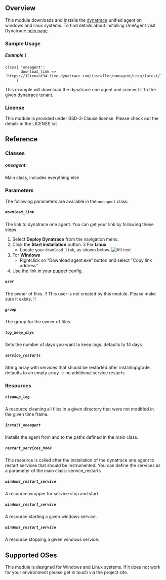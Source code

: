 ## Overview

This module downloads and installs the [dynatrace](http://www.dynatrace.com/) unified agent on windows and linux systems.
To find details about installing OneAgent visit Dynatrace [help page](https://help.dynatrace.com/get-started/installation/how-do-i-install-dynatrace-oneagent/).

### Sample Usage

##### Example 1
```puppet
class{ 'oneagent':
       download_link => 'https://12tenant34.live.dynatrace.com/installer/oneagent/unix/latest/12token34',
     }
```
This example will download the dynatrace one agent and connect it to the given dynatrace tenant.

### License
This module is provided under BSD-3-Clause license. Please check out the details in the LICENSE.txt

## Reference

### Classes
#####  oneagent: 
Main class, includes everything else

### Parameters
The following parameters are available in the `oneagent` class:

##### `download_link`
The link to dynatrace one agent. You can get your link by following these steps

1. Select **Deploy Dynatrace** from the navigation menu.
2. Click the **Start installation** button.
3  For **Linux** 
   - Locate your `download_link`, as shown below. 
    ![Alt text](https://user-images.githubusercontent.com/23307837/31234263-bf223030-a9ee-11e7-94f8-69945b82e791.png)
4. For **Windows**
    - Rightclick on "Download agent.exe" button and select "Copy link address"
5. Use the link in your puppet config.


##### `user`
The owner of files. 
!! This user is not created by this module. Please make sure it exists. !!

##### `group`
The group for the owner of files.

##### `log_keep_days`
Sets the number of days you want to keep logs.
defaults to 14 days

##### `service_restarts` 
String array with services that should be restarted after install/upgrade.
defaults to an empty array -> no additional service restarts

### Resources

##### `cleanup_log`
A resource cleaning all files in a given directory that were not modified in the given time frame.

##### `install_oneagent`
Installs the agent from and to the paths defined in the main class.

##### `restart_services_hook`
This resource is called after the installation of the dynatrace one agent to restart services that should be instrumented.
You can define the services as a parameter of the main class: service_restarts

##### `windows_restart_service`
A resource wrapper for service stop and start.

##### `windows_restart_service`
A resource starting a given windows service.

##### `windows_restart_service`
A resource stopping a given windows service.

## Supported OSes
This module is designed for Windows and Linux systems. 
If it does not work for your environment please get in touch via the project site.
